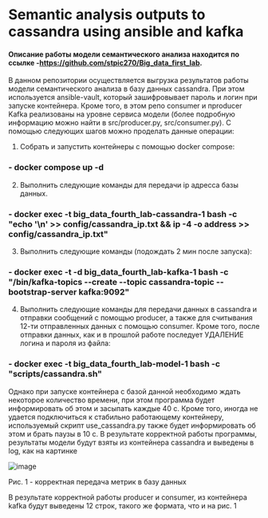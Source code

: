 # Semantic analysis outputs to cassandra using ansible and kafka

#### Описание работы модели семантического анализа находится по ссылке -https://github.com/stpic270/Big_data_first_lab.

В данном репозитории осуществляется выгрузка результатов работы модели семантического анализа в базу данных cassandra. При этом
используется ansible-vault, который зашифровывает пароль и логин при запуске контейнера. Кроме того, в этом репо consumer и пproducer Kafka реализованы на уровне сервиса модели (более подробную информацию можно найти в src/producer.py, src/consumer.py).
С помощью следующих шагов можно проделать данные операции:
1. Собрать и запустить контейнеры с помощью docker compose:
### - docker compose up -d 
2. Выполнить следующие команды для передачи ip адресса базы данных.
### - docker exec -t big_data_fourth_lab-cassandra-1 bash -c "echo '\n' >> config/cassandra_ip.txt && ip -4 -o address >> config/cassandra_ip.txt"
3. Выполнить следующие команды (подождать 2 мин после запуска):
### - docker exec -t -d big_data_fourth_lab-kafka-1 bash -c "/bin/kafka-topics --create --topic cassandra-topic --bootstrap-server kafka:9092"
4. Выполнить следующие команды для передачи данных в cassandra и отправки сообщений с помощью producer, а также для считывания 12-ти отправленных данных с помощью consumer. Кроме того, после отправки данных, как и в прошлой работе последует УДАЛЕНИЕ логина и пароля из файла:
### - docker exec -t big_data_fourth_lab-model-1 bash -c "scripts/cassandra.sh"
Однако при запуске контейнера с базой данной необходимо ждать некоторое количество времени, при этом программа будет информировать об этом и засыпать каждые 40 с. Кроме того, иногда не удается подключиться к стабильно работающему контейнеру, используемый скрипт use_cassandra.py также будет информировать об этом и брать паузы в 10 с. В результате корректной работы программы, результаты модели будут взяты из контейнера cassandra и выведены в log, как на картинке

![image](https://github.com/stpic270/Big_data_fourth_lab/assets/58371161/91fc85d9-401f-4543-bc5a-189412886fbb)

Рис. 1 - корректная передача метрик в базу данных

В результате корректной работы producer и consumer, из контейнера kafka будут выведены 12 строк, такого же формата, что и на рис. 1